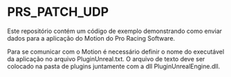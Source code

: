 PRS_PATCH_UDP
=============

Este repositório contém um código de exemplo demonstrando como enviar dados para a aplicação do Motion do Pro Racing Software.

Para se comunicar com o Motion é necessário definir o nome do executável da aplicação no arquivo PluginUnreal.txt. O arquivo de texto deve ser colocado na pasta de plugins juntamente com a dll PluginUnrealEngine.dll.
